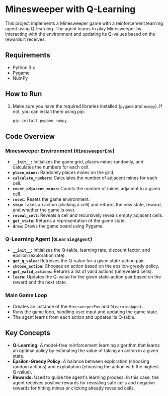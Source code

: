 # Minesweeper with Q-Learning

This project implements a Minesweeper game with a reinforcement learning agent using Q-learning. The agent learns to play Minesweeper by interacting with the environment and updating its Q-values based on the rewards it receives.

## Requirements

* Python 3.x
* Pygame
* NumPy

## How to Run

1. Make sure you have the required libraries installed (`pygame` and `numpy`). If not, you can install them using pip:
   ```bash
   pip install pygame numpy


## Code Overview

### Minesweeper Environment (`MinesweeperEnv`)

* **`__init__`:** Initializes the game grid, places mines randomly, and calculates the numbers for each cell.
* **`place_mines`:** Randomly places mines on the grid.
* **`calculate_numbers`:** Calculates the number of adjacent mines for each cell.
* **`count_adjacent_mines`:** Counts the number of mines adjacent to a given cell.
* **`reset`:** Resets the game environment.
* **`step`:** Takes an action (clicking a cell) and returns the new state, reward, and whether the game is over.
* **`reveal_cell`:** Reveals a cell and recursively reveals empty adjacent cells.
* **`get_state`:** Returns a representation of the game state.
* **`draw`:** Draws the game board using Pygame.

### Q-Learning Agent (`QLearningAgent`)

* **`__init__`:** Initializes the Q-table, learning rate, discount factor, and epsilon (exploration rate).
* **`get_q_value`:** Retrieves the Q-value for a given state-action pair.
* **`choose_action`:** Chooses an action based on the epsilon-greedy policy.
* **`get_valid_actions`:** Returns a list of valid actions (unrevealed cells).
* **`learn`:** Updates the Q-value for the given state-action pair based on the reward and the next state.

### Main Game Loop

* Creates an instance of the `MinesweeperEnv` and `QLearningAgent`.
* Runs the game loop, handling user input and updating the game state.
* The agent learns from each action and updates its Q-table.

## Key Concepts

* **Q-Learning:** A model-free reinforcement learning algorithm that learns an optimal policy by estimating the value of taking an action in a given state.
* **Epsilon-Greedy Policy:** A balance between exploration (choosing random actions) and exploitation (choosing the action with the highest Q-value).
* **Rewards:** Used to guide the agent's learning process. In this case, the agent receives positive rewards for revealing safe cells and negative rewards for hitting mines or clicking already revealed cells.
